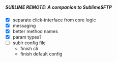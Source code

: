 ##### SUBLIME REMOTE: A companion to SublimeSFTP

- [x] separate click-interface from core logic
- [x] messaging
- [x] better method names 
- [x] param types?
- [ ] sublr config file
    * finish cli 
    * finish default config

